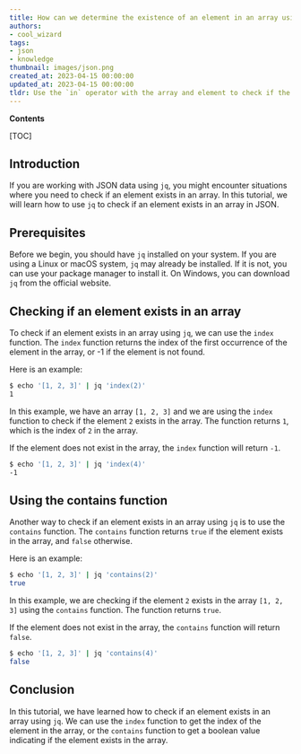 ```yaml
---
title: How can we determine the existence of an element in an array using jq?
authors:
- cool_wizard
tags:
- json
- knowledge
thumbnail: images/json.png
created_at: 2023-04-15 00:00:00
updated_at: 2023-04-15 00:00:00
tldr: Use the `in` operator with the array and element to check if the element exists in the array with jq.
---
```


**Contents**

[TOC]

## Introduction

If you are working with JSON data using `jq`, you might encounter situations where you need to check if an element exists in an array. In this tutorial, we will learn how to use `jq` to check if an element exists in an array in JSON.

## Prerequisites

Before we begin, you should have `jq` installed on your system. If you are using a Linux or macOS system, `jq` may already be installed. If it is not, you can use your package manager to install it. On Windows, you can download `jq` from the official website.

## Checking if an element exists in an array

To check if an element exists in an array using `jq`, we can use the `index` function. The `index` function returns the index of the first occurrence of the element in the array, or -1 if the element is not found.

Here is an example:

```bash
$ echo '[1, 2, 3]' | jq 'index(2)'
1
```

In this example, we have an array `[1, 2, 3]` and we are using the `index` function to check if the element `2` exists in the array. The function returns `1`, which is the index of `2` in the array.

If the element does not exist in the array, the `index` function will return `-1`.

```bash
$ echo '[1, 2, 3]' | jq 'index(4)'
-1
```

## Using the contains function

Another way to check if an element exists in an array using `jq` is to use the `contains` function. The `contains` function returns `true` if the element exists in the array, and `false` otherwise.

Here is an example:

```bash
$ echo '[1, 2, 3]' | jq 'contains(2)'
true
```

In this example, we are checking if the element `2` exists in the array `[1, 2, 3]` using the `contains` function. The function returns `true`.

If the element does not exist in the array, the `contains` function will return `false`.

```bash
$ echo '[1, 2, 3]' | jq 'contains(4)'
false
```

## Conclusion

In this tutorial, we have learned how to check if an element exists in an array using `jq`. We can use the `index` function to get the index of the element in the array, or the `contains` function to get a boolean value indicating if the element exists in the array.
